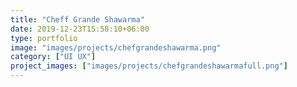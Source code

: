 ```yaml
---
title: "Cheff Grande Shawarma"
date: 2019-12-23T15:58:10+06:00
type: portfolio
image: "images/projects/chefgrandeshawarma.png"
category: ["UI UX"]
project_images: ["images/projects/chefgrandeshawarmafull.png"]
---
```

